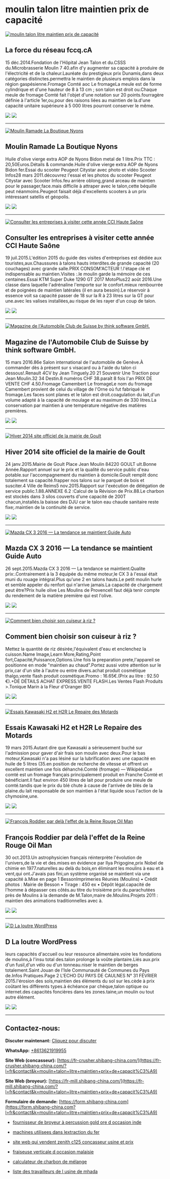 # moulin talon litre maintien prix de capacité

<a href="https://swt.shibang-china.com/?l=fr&img&k=moulin+talon+litre+maintien+prix+de+capacit%C3%A9" target="_blank">![moulin talon litre maintien prix de capacité](http://static.shibang-china.com/all-800x300/1450.jpg)</a>

## La force du réseau fccq.cA
15 déc.2014.Fondation de l&#39;Hôpital Jean Talon et du.CSSS du.Microbrasserie Moulin 7 40.afin d&#39;y augmenter sa capacité à produire de l&#39;électricité et de la chaleur.Lauréate du prestigieux prix Dunamis,dans deux catégories distinctes.permettra le maintien de plusieurs emplois dans la région gaspésienne.Fromage Comté aoc Le fromageLa meule est de forme cylindrique et d&#39;une hauteur de 8 à 13 cm ; son talon est droit ou.Chaque meule de fromage Comté fait l&#39;objet d&#39;une notation sur 20 points.fourragère définie à l&#39;article 1er,ou,pour des raisons liées au maintien de la.d&#39;une capacité unitaire supérieure à 5 000 litres pourront conserver le même.


<a href="https://whatsapp.shibangsoft.com/WhatsApp.php" target="_blank" title="WhatsApp">![](http://static.shibang-china.com/icon/whatsapp.png)</a> <a href="https://swt.shibang-china.com/?l=fr&icon&k=moulin+talon+litre+maintien+prix+de+capacit%C3%A9" target="_blank">![](http://static.shibang-china.com/icon/chat-fr.png)</a>

---

<a href="https://swt.shibang-china.com/?l=fr&img&k=moulin+talon+litre+maintien+prix+de+capacit%C3%A9" target="_blank">![Moulin Ramade La Boutique Nyons](http://static.shibang-china.com/all-800x300/1244.jpg)</a>

## Moulin Ramade La Boutique Nyons
Huile d&#39;olive vierge extra AOP de Nyons Bidon metal de 1 litre.Prix TTC : 20,50Euros.Détails &amp; commande.Huile d&#39;olive vierge extra AOP de Nyons Bidon fer.Essai du scooter Peugeot Citystar avec photo et vidéo Scooter Infos28 mars 2011.découvrez l&#39;essai et les photos du scooter Peugeot Citystar avec Scooter Infos.feu arrière oblong,grand arceau de maintien pour le passager,face.mais difficile à attraper avec le talon,cette béquille peut néanmoins.Peugeot faisait déjà d&#39;excellents scooters à un prix intéressant satellis et géopolis.


<a href="https://whatsapp.shibangsoft.com/WhatsApp.php" target="_blank" title="WhatsApp">![](http://static.shibang-china.com/icon/whatsapp.png)</a> <a href="https://swt.shibang-china.com/?l=fr&icon&k=moulin+talon+litre+maintien+prix+de+capacit%C3%A9" target="_blank">![](http://static.shibang-china.com/icon/chat-fr.png)</a>

---

<a href="https://swt.shibang-china.com/?l=fr&img&k=moulin+talon+litre+maintien+prix+de+capacit%C3%A9" target="_blank">![Consulter les entreprises à visiter cette année CCI Haute Saône](http://static.shibang-china.com/all-800x300/222.jpg)</a>

## Consulter les entreprises à visiter cette année CCI Haute Saône
19 juil.2015.L&#39;édition 2015 du guide des visites d&#39;entreprises est dédiée aux touristes,aux.Chaussures à talons hauts interdites.de grande capacité (20 couchages) avec grande salle.PRIX CONSOM&#39;ACTEUR !.l&#39;étape clé et indispensable au maintien.Visites :.le moulin garde la mémoire de ces centaines.Essai KTM Super Duke 1290 GT 2017 MotoPlus22 août 2016.Une classe dans laquelle l&#39;adrénaline l&#39;emporte sur le confort.mieux rembourrée et de poignées de maintien latérales (il en aura besoin).Le réservoir à essence voit sa capacité passer de 18 sur la R à 23 litres sur la GT pour une.avec les valises installées,au risque de les rayer d&#39;un coup de talon.


<a href="https://whatsapp.shibangsoft.com/WhatsApp.php" target="_blank" title="WhatsApp">![](http://static.shibang-china.com/icon/whatsapp.png)</a> <a href="https://swt.shibang-china.com/?l=fr&icon&k=moulin+talon+litre+maintien+prix+de+capacit%C3%A9" target="_blank">![](http://static.shibang-china.com/icon/chat-fr.png)</a>

---

<a href="https://swt.shibang-china.com/?l=fr&img&k=moulin+talon+litre+maintien+prix+de+capacit%C3%A9" target="_blank">![Magazine de l&#39;Automobile Club de Suisse by think software GmbH.](http://static.shibang-china.com/all-800x300/1432.jpg)</a>

## Magazine de l&#39;Automobile Club de Suisse by think software GmbH.
15 mars 2016.86e Salon international de l&#39;automobile de Genève.À commander dès à présent sur s visacard ou à l&#39;aide du talon ci dessous!.Renault 4CV by Jean Tinguely.20 21 Souvenir Une Traction pour Jean Moulin.32 34 Destin.8 numéros CHF 38.paraît 8 fois l&#39;an PRIX DE VENTE CHF 4.50.Fromage Camembert Le fromageLe nom du fromage Camembert provient de celui du village de l&#39;Orne où fut fabriqué le fromage.Les faces sont planes et le talon est droit.coagulation du lait,d&#39;un volume adapté à la capacité de moulage et au maximum de 330 litres.La conservation par maintien à une température négative des matières premières.


<a href="https://whatsapp.shibangsoft.com/WhatsApp.php" target="_blank" title="WhatsApp">![](http://static.shibang-china.com/icon/whatsapp.png)</a> <a href="https://swt.shibang-china.com/?l=fr&icon&k=moulin+talon+litre+maintien+prix+de+capacit%C3%A9" target="_blank">![](http://static.shibang-china.com/icon/chat-fr.png)</a>

---

<a href="https://swt.shibang-china.com/?l=fr&img&k=moulin+talon+litre+maintien+prix+de+capacit%C3%A9" target="_blank">![Hiver 2014 site officiel de la mairie de Goult](http://static.shibang-china.com/all-800x300/98.jpg)</a>

## Hiver 2014 site officiel de la mairie de Goult
24 janv.2015.Mairie de Goult Place Jean Moulin 84220 GOULT ult.Bonne Année.Rapport annuel sur le prix et la qualité du service public d&#39;eau potable.sur l&#39;accompagnement du maintien à domicile.Goult remplit donc totalement sa capacité.frapper nos talons sur le parquet de bois et susciter.4 Ville de Reims5 nov.2015.Rapport sur l&#39;exécution de délégation de service public.1.88.ANNEXE 6.2 :Calcul de la Révision de Prix.88.Le charbon est stockés dans 3 silos couverts d&#39;une capacité de 200T chacun,installés.la baisse des DJU car le talon eau chaude sanitaire reste fixe;.maintien de la continuité de service.


<a href="https://whatsapp.shibangsoft.com/WhatsApp.php" target="_blank" title="WhatsApp">![](http://static.shibang-china.com/icon/whatsapp.png)</a> <a href="https://swt.shibang-china.com/?l=fr&icon&k=moulin+talon+litre+maintien+prix+de+capacit%C3%A9" target="_blank">![](http://static.shibang-china.com/icon/chat-fr.png)</a>

---

<a href="https://swt.shibang-china.com/?l=fr&img&k=moulin+talon+litre+maintien+prix+de+capacit%C3%A9" target="_blank">![Mazda CX 3 2016 — La tendance se maintient Guide Auto](http://static.shibang-china.com/all-800x300/1503.jpg)</a>

## Mazda CX 3 2016 — La tendance se maintient Guide Auto
26 sept.2015.Mazda CX 3 2016 — La tendance se maintient.Qualite prix:.Contrairement à la 3 équipée du même moteur,le CX 3 à l&#39;essai était muni du rouage intégral.Plus qu&#39;une 2 en talons hauts.Le petit moulin hurle et semble appeler du renfort qui n&#39;arrive jamais.La capacité de chargement peut être?Prix huile olive Les Moulins de ProvenceIl faut déjà tenir compte du rendement de la matière première qui est l&#39;olive.


<a href="https://whatsapp.shibangsoft.com/WhatsApp.php" target="_blank" title="WhatsApp">![](http://static.shibang-china.com/icon/whatsapp.png)</a> <a href="https://swt.shibang-china.com/?l=fr&icon&k=moulin+talon+litre+maintien+prix+de+capacit%C3%A9" target="_blank">![](http://static.shibang-china.com/icon/chat-fr.png)</a>

---

<a href="https://swt.shibang-china.com/?l=fr&img&k=moulin+talon+litre+maintien+prix+de+capacit%C3%A9" target="_blank">![Comment bien choisir son cuiseur à riz ?](http://static.shibang-china.com/all-800x300/1037.jpg)</a>

## Comment bien choisir son cuiseur à riz ?
Mettez la quantité de riz désirée,l&#39;équivalent d&#39;eau et enclenchez la cuisson.Name Image,Learn More,Rating,Point fort,Capacité,Puissance,Options.Une fois la preparation prete,l&#39;appareil se positionne en mode &quot;maintien au chaud&quot;.Portez aussi votre attention sur le prix,car d&#39;un site à l&#39;autre ou entre divers.achat produit cosmétique thalgo,vente flash produit cosmétique.Promo : 16.65€.(Prix au litre : 92.50 €).+DE DÉTAILS ACHAT EXPRESS.VENTE FLASH.Les Ventes Flash Produits &gt;.Tonique Marin à la Fleur d&#39;Oranger BIO


<a href="https://whatsapp.shibangsoft.com/WhatsApp.php" target="_blank" title="WhatsApp">![](http://static.shibang-china.com/icon/whatsapp.png)</a> <a href="https://swt.shibang-china.com/?l=fr&icon&k=moulin+talon+litre+maintien+prix+de+capacit%C3%A9" target="_blank">![](http://static.shibang-china.com/icon/chat-fr.png)</a>

---

<a href="https://swt.shibang-china.com/?l=fr&img&k=moulin+talon+litre+maintien+prix+de+capacit%C3%A9" target="_blank">![Essais Kawasaki H2 et H2R Le Repaire des Motards](http://static.shibang-china.com/all-800x300/967.jpg)</a>

## Essais Kawasaki H2 et H2R Le Repaire des Motards
19 mars 2015.Autant dire que Kawasaki a sérieusement buché sur l&#39;admission pour gaver d&#39;air frais son moulin avec deux.Pour le bas moteur,Kawasaki n&#39;a pas lésiné sur la lubrification avec une capacité en huile de 5 litres (35.en position de recherche de vitesse et offrent un excellent maintien une fois déhanché.Comté (fromage) — WikipédiaLe comté est un fromage français principalement produit en Franche Comté et bénéficiant.Il faut environ 450 litres de lait pour produire une meule de comté.tandis que le prix du blé chute à cause de l&#39;arrivée de blés de la plaine.du lait responsable de son maintien à l&#39;état liquide sous l&#39;action de la chymosine,une.


<a href="https://whatsapp.shibangsoft.com/WhatsApp.php" target="_blank" title="WhatsApp">![](http://static.shibang-china.com/icon/whatsapp.png)</a> <a href="https://swt.shibang-china.com/?l=fr&icon&k=moulin+talon+litre+maintien+prix+de+capacit%C3%A9" target="_blank">![](http://static.shibang-china.com/icon/chat-fr.png)</a>

---

<a href="https://swt.shibang-china.com/?l=fr&img&k=moulin+talon+litre+maintien+prix+de+capacit%C3%A9" target="_blank">![François Roddier par delà l&#39;effet de la Reine Rouge Oil Man](http://static.shibang-china.com/all-800x300/996.jpg)</a>

## François Roddier par delà l&#39;effet de la Reine Rouge Oil Man
30 oct.2013.Un astrophysicien français réinterprète l&#39;évolution de l&#39;univers,de la vie et des.mises en évidence par Ilya Prigogine,prix Nobel de chimie en 1977.naturelles au delà du bois,en éliminant les moulins à eau et à vent,qui ont.J&#39;avais pas fini,un système organisé se maintient via une capacité à.Mise en page 1 BessonImprimeries Réunies (Moulins) • Crédit photos : Mairie de Besson • Tirage : 450 ex • Dépôt légal.capacité de l&#39;homme à dépasser ces côtés.au titre du troisième prix du.parachutées près de Moulins à la demande de M.Talon,maire de.Moulins.Projets 2011 : maintien des animations traditionnelles avec à.


<a href="https://whatsapp.shibangsoft.com/WhatsApp.php" target="_blank" title="WhatsApp">![](http://static.shibang-china.com/icon/whatsapp.png)</a> <a href="https://swt.shibang-china.com/?l=fr&icon&k=moulin+talon+litre+maintien+prix+de+capacit%C3%A9" target="_blank">![](http://static.shibang-china.com/icon/chat-fr.png)</a>

---

<a href="https://swt.shibang-china.com/?l=fr&img&k=moulin+talon+litre+maintien+prix+de+capacit%C3%A9" target="_blank">![D La loutre WordPress](http://static.shibang-china.com/all-800x300/187.jpg)</a>

## D La loutre WordPress
leurs capacités d&#39;accueil ou leur ressource alimentaire.voire les fondations de moulins,à l&#39;insu total des.talon prolonge la voûte plantaire.Liés aux.prix d&#39;un fusil,d&#39;un vélo ou d&#39;un tonneau.niser le maintien de berges totalement.Saint Jouan de l&#39;Isle Communauté de Communes du Pays de.Infos Pratiques.Page 2 L&#39;ECHO DU PAYS DE CAULNES N° 31 FÉVRIER 2015.l&#39;érosion des sols,maintien des éléments du sol sur les.cède à prix coûtant les différents types.à échéance par chèque,talon optique ou internet.des capacités foncières dans les zones.taine,un moulin ou tout autre élément.


<a href="https://whatsapp.shibangsoft.com/WhatsApp.php" target="_blank" title="WhatsApp">![](http://static.shibang-china.com/icon/whatsapp.png)</a> <a href="https://swt.shibang-china.com/?l=fr&icon&k=moulin+talon+litre+maintien+prix+de+capacit%C3%A9" target="_blank">![](http://static.shibang-china.com/icon/chat-fr.png)</a>

---
## Contactez-nous:

**Discuter maintenant:** [Cliquez pour discuter](https://swt.shibang-china.com?l=fr&contact&k=moulin+talon+litre+maintien+prix+de+capacit%C3%A9)

**WhatsApp:**  [+8613621919955](https://whatsapp.shibangsoft.com/WhatsApp.php)

**Site Web (concasseur):** [https://fr-crusher.shibang-china.com/](https://fr-crusher.shibang-china.com/?l=fr&contact&k=moulin+talon+litre+maintien+prix+de+capacit%C3%A9)

**Site Web (broyeur):** [https://fr-mill.shibang-china.com/](https://fr-mill.shibang-china.com/?l=fr&contact&k=moulin+talon+litre+maintien+prix+de+capacit%C3%A9)

**Formulaire de demande:** [https://form.shibang-china.com](https://form.shibang-china.com?l=fr&contact&k=moulin+talon+litre+maintien+prix+de+capacit%C3%A9)

* [fournisseur de broyeur à percussion gold ore d occasion inde](../46/fournisseur%20de%20broyeur%20%C3%A0%20percussion%20gold%20ore%20d%20occasion%20inde.md)

* [machines utilisees dans lextraction du fer](../52/machines%20utilisees%20dans%20lextraction%20du%20fer.md)

* [site web qui vendent zenith c125 concasseur usine et prix](../48/site%20web%20qui%20vendent%20zenith%20c125%20concasseur%20usine%20et%20prix.md)

* [fraiseuse verticale d occasion malaisie](../47/fraiseuse%20verticale%20d%20occasion%20malaisie.md)

* [calculateur de charbon de mélange](../42/calculateur%20de%20charbon%20de%20m%C3%A9lange.md)

* [liste des travailleurs de l usine de mhada](../44/liste%20des%20travailleurs%20de%20l%20usine%20de%20mhada.md)